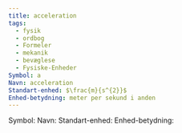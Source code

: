 ```yaml
---
title: acceleration
tags:
  - fysik
  - ordbog
  - Formeler
  - mekanik
  - bevæglese
  - Fysiske-Enheder
Symbol: a
Navn: acceleration
Standart-enhed: $\frac{m}{s^{2}}$
Enhed-betydning: meter per sekund i anden
---
```

Symbol: 
Navn: 
Standart-enhed: 
Enhed-betydning:

